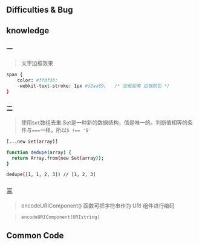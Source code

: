 ## Difficulties & Bug




## knowledge

### 一

>文字边框效果

```bash
span {
    color: #ffdf3b;
    -webkit-text-stroke: 1px #d2aa69;   /* 边框距离 边框颜色 */
}
```

### 二

>使用`Set`数组去重:Set是一种新的数据结构，值是唯一的。判断值相等的条件与`===`一样，所以`5 !== '5'`

```bash
[...new Set(array)]
````

```bash
function dedupe(array) {
  return Array.from(new Set(array));
}

dedupe([1, 1, 2, 3]) // [1, 2, 3]
```

### 三

>encodeURIComponent() 函数可把字符串作为 URI 组件进行编码

>`encodeURIComponent(URIstring)`


## Common Code